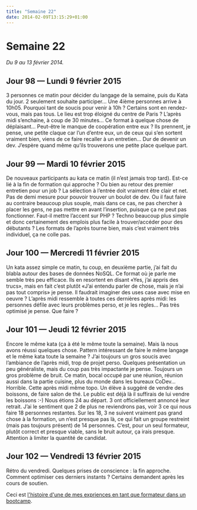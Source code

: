 ```yaml
---
title: "Semaine 22"
date: 2014-02-09T13:15:29+01:00
---
```


Semaine 22
==========

*Du 9 au 13 février 2014.*

Jour 98 — Lundi 9 février 2015
------------------------------

3 personnes ce matin pour décider du langage de la semaine, puis du Kata
du jour. 2 seulement souhaite participer… Une 4ième personnes arrive à
10h05. Pourquoi tant de soucis pour venir à 10h ? Certains sont en
rendez-vous, mais pas tous. Le lieu est trop éloigné du centre de Paris
? L’après midi s’enchaine, à coup de 30 minutes… Ce format à quelque
chose de déplaisant… Peut-être le manque de coopération entre eux ? Ils
prennent, je pense, une petite claque car l’un d’entre eux, un de ceux
qui s’en sortent vraiment bien, viens de ce faire recaller à un
entretien… Dur de devenir un dev. J’espère quand même qu’ils trouverons
une petite place quelque part.

Jour 99 — Mardi 10 février 2015
-------------------------------

De nouveaux participants au kata ce matin (il n’est jamais trop tard).
Est-ce lié à la fin de formation qui approche ? Ou bien au retour des
premier entretien pour un job ? La sélection à l’entrée doit vraiment
être clair et net. Pas de demi mesure pour pouvoir trouver un boulot de
dev. Ou il faut faire au contraire beaucoup plus souple, mais dans ce
cas, ne pas chercher à placer les gens, ne pas mettre en avant
l’insertion, puisque ça ne peut pas fonctionner. Faut-il mettre l’accent
sur PHP ? Techno beaucoup plus simple et donc certainement des emplois
plus facile à trouver/accéder pour des débutants ? Les formats de
l’après tourne bien, mais c’est vraiment très individuel, ça ne colle
pas.

Jour 100 — Mercredi 11 février 2015
-----------------------------------

Un kata assez simple ce matin, tu coup, en deuxième partie, j’ai fait du
blabla autour des bases de données NoSQL. Ce format où je parle me
semble très peu efficace. Ils en resortent en disant «Yes, j’ai appris
des trucs», mais en fait c’est plutôt «J’ai entendu parler de chose,
mais je n’ai pas tout compris» je pense. Il faudrait imaginer des uses
case avec mise en oeuvre ? L’après midi ressemble à toutes ces dernières
après midi: les personnes défile avec leurs problèmes perso, et je les
règles… Pas très optimisé je pense. Que faire ?

Jour 101 — Jeudi 12 février 2015
--------------------------------

Encore le même kata (ça à été le même toute la semaine). Mais là nous
avons réussi quelques chose. Pattern intéressant de faire le même
langage et le même kata toute la semaine ? J’ai toujours un gros soucis
avec l’ambiance de l’après midi, trop de projet perso. Quelques
présentation un peu généraliste, mais du coup pas très impactante je
pense. Toujours un gros problème de bruit. Ce matin, bocal occupé par
une réunion, réunion aussi dans la partie cuisine, plus du monde dans
les bureaux CoDev… Horrible. Cette après midi même topo. Un élève à
suggéré de vendre des boissons, de faire salon de thé. Le public est
déjà là il suffirais de lui vendre les boissons :-) Nous étions 24 au
départ. 3 ont officiellement annoncé leur retrait. J’ai le sentiment que
2 de plus ne reviendrons pas, voir 3 ce qui nous faire 18 personnes
restantes. Sur les 18, 3 ne suivent vraiment pas grand chose à la
formation, un n’est presque pas là, ce qui fait un groupe restreint
(mais pas toujours présent) de 14 personnes. C’est, pour un seul
formateur, plutôt correct et presque viable, sans le bruit autour, ça
irais presque. Attention à limiter la quantité de candidat.

Jour 102 — Vendredi 13 février 2015
-----------------------------------

Rétro du vendredi. Quelques prises de conscience : la fin approche.
Comment optimiser ces derniers instants ? Certains demandent après les
cours de soutien.

Ceci est [l'histoire d'une de mes expriences en tant que formateur dans
un bootcamp](https://yaf.github.io/journal-d-un-formateur-en-2015/).

